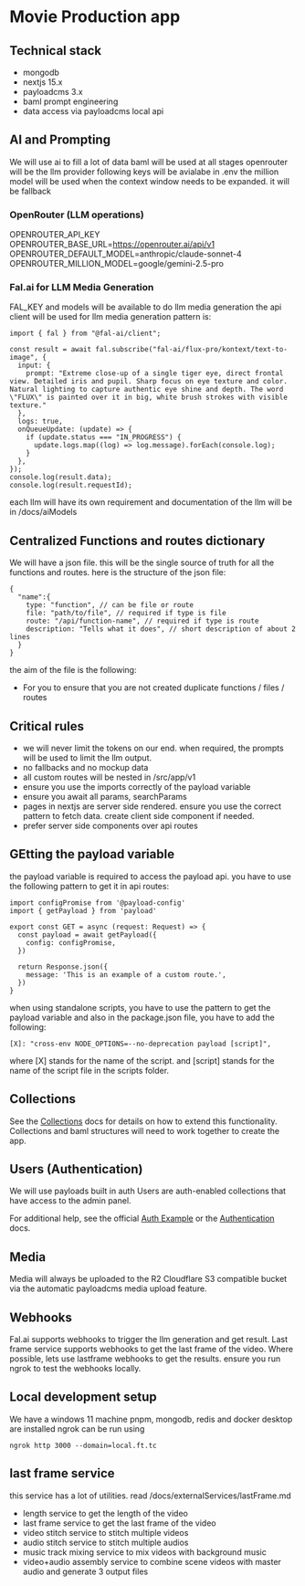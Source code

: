 # Movie Production app

## Technical stack
- mongodb
- nextjs 15.x
- payloadcms 3.x
- baml prompt engineering
- data access via payloadcms local api


## AI and Prompting
We will use ai to fill a lot of data
baml will be used at all stages
openrouter will be the llm provider
following keys will be avialabe in .env
the million model will be used when the context window needs to be expanded. it will be fallback

### OpenRouter (LLM operations)
OPENROUTER_API_KEY
OPENROUTER_BASE_URL=https://openrouter.ai/api/v1
OPENROUTER_DEFAULT_MODEL=anthropic/claude-sonnet-4
OPENROUTER_MILLION_MODEL=google/gemini-2.5-pro

### Fal.ai for LLM Media Generation
FAL_KEY and models will be available to do llm media generation
the api client will be used for llm media generation
pattern is:
```
import { fal } from "@fal-ai/client";

const result = await fal.subscribe("fal-ai/flux-pro/kontext/text-to-image", {
  input: {
    prompt: "Extreme close-up of a single tiger eye, direct frontal view. Detailed iris and pupil. Sharp focus on eye texture and color. Natural lighting to capture authentic eye shine and depth. The word \"FLUX\" is painted over it in big, white brush strokes with visible texture."
  },
  logs: true,
  onQueueUpdate: (update) => {
    if (update.status === "IN_PROGRESS") {
      update.logs.map((log) => log.message).forEach(console.log);
    }
  },
});
console.log(result.data);
console.log(result.requestId);
```
each llm will have its own requirement and documentation of the llm will be in /docs/aiModels

## Centralized Functions and routes dictionary
We will have a json file. this will be the single source of truth for all the functions and routes.
here is the structure of the json file:
```
{
  "name":{
    type: "function", // can be file or route
    file: "path/to/file", // required if type is file
    route: "/api/function-name", // required if type is route
    description: "Tells what it does", // short description of about 2 lines
  }
}
```
the aim of the file is the following:
- For you to ensure that you are not created duplicate functions / files / routes

## Critical rules
- we will never limit the tokens on our end. when required, the prompts will be used to limit the llm output.
- no fallbacks and no mockup data
- all custom routes will be nested in /src/app/v1
- ensure you use the imports correctly of the payload variable
- ensure you await all params, searchParams
- pages in nextjs are server side rendered. ensure you use the correct pattern to fetch data. create client side component if needed.
- prefer server side components over api routes

## GEtting the payload variable
the payload variable is required to access the payload api.
you have to use the following pattern to get it in api routes:
```
import configPromise from '@payload-config'
import { getPayload } from 'payload'

export const GET = async (request: Request) => {
  const payload = await getPayload({
    config: configPromise,
  })

  return Response.json({
    message: 'This is an example of a custom route.',
  })
}
```
when using standalone scripts, you have to use the pattern to get the payload variable and also in the package.json file, you have to add the following:
```
[X]: "cross-env NODE_OPTIONS=--no-deprecation payload [script]",
```
where [X] stands for the name of the script. and [script] stands for the name of the script file in the scripts folder.

## Collections

See the [Collections](https://payloadcms.com/docs/configuration/collections) docs for details on how to extend this functionality.
Collections and baml structures will need to work together to create the app.

## Users (Authentication)
We will use payloads built in auth
Users are auth-enabled collections that have access to the admin panel.

  For additional help, see the official [Auth Example](https://github.com/payloadcms/payload/tree/main/examples/auth) or the [Authentication](https://payloadcms.com/docs/authentication/overview#authentication-overview) docs.

## Media
Media will always be uploaded to the R2 Cloudflare S3 compatible bucket via the automatic payloadcms media upload feature.

## Webhooks
Fal.ai supports webhooks to trigger the llm generation and get result.
Last frame service supports webhooks to get the last frame of the video.
Where possible, lets use lastframe webhooks to get the results.
ensure you run ngrok to test the webhooks locally.

## Local development setup
We have a windows 11 machine
pnpm, mongodb, redis and docker desktop are installed
ngrok can be run using
```
ngrok http 3000 --domain=local.ft.tc
```


## last frame service
this service has a lot of utilities. read /docs/externalServices/lastFrame.md
- length service to get the length of the video
- last frame service to get the last frame of the video
- video stitch service to stitch multiple videos
- audio stitch service to stitch multiple audios
- music track mixing service to mix videos with background music
- video+audio assembly service to combine scene videos with master audio and generate 3 output files

